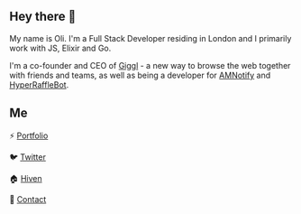 ## Hey there 👋
My name is Oli. I'm a Full Stack Developer residing in London and I primarily work with JS, Elixir and Go. 

I'm a co-founder and CEO of [Giggl](https://giggl.app) - a new way to browse the web together with friends and teams, as well as being a developer for [AMNotify](https://amnotify.com) and [HyperRaffleBot](https://hyperrafflebot.io). 

## Me

⚡ [Portfolio](https://slayter.dev)

🐦 [Twitter](https://twitter.com/imslayter)

🏠 [Hiven](https://hiven.house/oli)

📧 [Contact](mailto:me@slayter.dev)
